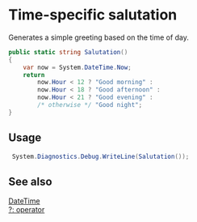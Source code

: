 # Time-specific salutation

Generates a simple greeting based on the time of day.

```C#
public static string Salutation()
{
    var now = System.DateTime.Now;
    return
        now.Hour < 12 ? "Good morning" :
        now.Hour < 18 ? "Good afternoon" :
        now.Hour < 21 ? "Good evening" :
        /* otherwise */ "Good night";
}
```

## Usage

```C#
 System.Diagnostics.Debug.WriteLine(Salutation());
 ```
 
## See also

[DateTime](https://msdn.microsoft.com/library/windows/apps/windows.foundation.datetime.aspx)  
[?: operator](https://msdn.microsoft.com/library/ty67wk28.aspx)  